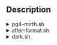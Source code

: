 ## Description


<details><summary>pg4-mirth.sh</summary>&nbsp;
  
After the ubuntu-based distro's is first setup, you can install Mirth Connect and pgAdmin4 in with this script.

Download script with wget.

```
wget https://raw.githubusercontent.com/caglaryalcin/linux-scripts/main/scripts/pg4-mirth.sh
```
Before running, you must give run permission with the following command.
```
sudo chmod +x pg4-mirth.sh
```
```
sudo ./pg4-mirth.sh
```

This script does exactly the following;

- Checks your internet
- System update & upgrade
- Install http-tools
- Install mirth connect
- Install pgAdmin4
- Set user passwords for pgadmin & mirth

<p>
</details>

<details><summary>after-format.sh</summary>&nbsp;
  
My settings and softwares for Linux Mint.

```
wget https://raw.githubusercontent.com/caglaryalcin/linux-scripts/main/scripts/dark.sh
```
```
sudo chmod +x dark.sh
```
```
bash dark.sh
```
```
wget https://raw.githubusercontent.com/caglaryalcin/linux-scripts/main/scripts/after-format.sh
```
```
sudo chmod +x after-format.sh
```
```
sudo ./after-format.sh
```  

This script does exactly the following;

- Checks your internet
- Sets resolution 1920x1080 for single monitor
- System update & upgrade
- Install vMware workstation
- Install wine
- Install libreoffice
- Install thunderbird
- Install putty
- Install steam
- Install anydesk
- Install flameshot
- Install sublime-text
- Install vlc
- Install filezilla
- Install deluge
- Install gparted
  
</details>

<details><summary>dark.sh</summary>&nbsp;
  
This script just does sets dark theme for Linux Mint Cinnamon.
  
</details>
